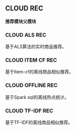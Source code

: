 ## CLOUD REC

**推荐模块父模块**

### CLOUD ALS REC

基于ALS算法的实时商品推荐。

### CLOUD ITEM CF REC

基于Item-cf的离线商品相似推荐。

### CLOUD OFFLINE REC

基于Spark sql的离线热点统计。

### CLOUD TF-IDF REC

基于TF-IDF的离线商品相似推荐。